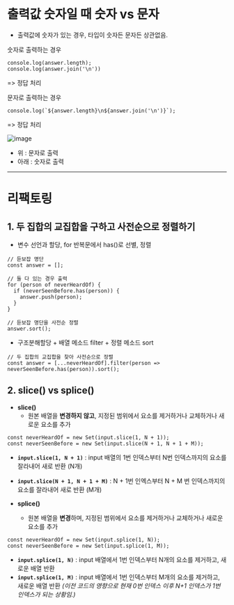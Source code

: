 # 출력값 숫자일 때 숫자 vs 문자

- 출력값에 숫자가 있는 경우, 타입이 숫자든 문자든 상관없음.

숫자로 출력하는 경우
```
console.log(answer.length);
console.log(answer.join('\n'))
```
=> 정답 처리

문자로 출력하는 경우
```
console.log(`${answer.length}\n${answer.join('\n')}`);
```
=> 정답 처리

![image](https://github.com/user-attachments/assets/85c4445e-8ede-4239-84f0-0d11d8a7e998)
- 위 : 문자로 출력
- 아래 : 숫자로 출력

----

# 리팩토링

## 1. 두 집합의 교집합을 구하고 사전순으로 정렬하기

- 변수 선언과 할당, for 반복문에서 has()로 선별, 정렬
```
// 듣보잡 명단
const answer = [];

// 둘 다 있는 경우 출력
for (person of neverHeardOf) {
  if (neverSeenBefore.has(person)) {
    answer.push(person);
  }
}

// 듣보잡 명단을 사전순 정렬
answer.sort();
```

- 구조분해할당 + 배열 메소드 filter + 정렬 메소드 sort
```
// 두 집합의 교집합을 찾아 사전순으로 정렬
const answer = [...neverHeardOf].filter(person => neverSeenBefore.has(person)).sort();
```

## 2. slice() vs splice()

- <b>slice()</b>
  - 원본 배열을 <b>변경하지 않고</b>, 지정된 범위에서 요소를 제거하거나 교체하거나 새로운 요소를 추가
```
const neverHeardOf = new Set(input.slice(1, N + 1));
const neverSeenBefore = new Set(input.slice(N + 1, N + 1 + M));
```
- <b>`input.slice(1, N + 1)`</b> : input 배열의 1번 인덱스부터 N번 인덱스까지의 요소를 잘라내어 새로 반환 (N개)
- <b>`input.slice(N + 1, N + 1 + M)`</b> : N + 1번 인엑스부터 N + M 번 인덱스까지의 요소를 잘라내어 새로 반환 (M개)

- <b>splice()</b>
  -  원본 배열을 <b>변경</b>하며, 지정된 범위에서 요소를 제거하거나 교체하거나 새로운 요소를 추가
```
const neverHeardOf = new Set(input.splice(1, N)); 
const neverSeenBefore = new Set(input.splice(1, M)); 
```
- <b>`input.splice(1, N)`</b> : input 배열에서 1번 인덱스부터 N개의 요소를 제거하고, 새로운 배열 반환
- <b>`input.splice(1, M)`</b> : input 배열에서 1번 인덱스부터 M개의 요소를 제거하고, 새로운 배열 반환 <i>(이전 코드의 영향으로 현재 0번 인덱스 이후 N+1 인덱스가 1번 인덱스가 되는 상황임.)</i>